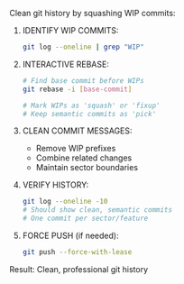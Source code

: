 Clean git history by squashing WIP commits:

1. IDENTIFY WIP COMMITS:
   ```bash
   git log --oneline | grep "WIP"
   ```

2. INTERACTIVE REBASE:
   ```bash
   # Find base commit before WIPs
   git rebase -i [base-commit]
   
   # Mark WIPs as 'squash' or 'fixup'
   # Keep semantic commits as 'pick'
   ```

3. CLEAN COMMIT MESSAGES:
   - Remove WIP prefixes
   - Combine related changes
   - Maintain sector boundaries

4. VERIFY HISTORY:
   ```bash
   git log --oneline -10
   # Should show clean, semantic commits
   # One commit per sector/feature
   ```

5. FORCE PUSH (if needed):
   ```bash
   git push --force-with-lease
   ```

Result: Clean, professional git history